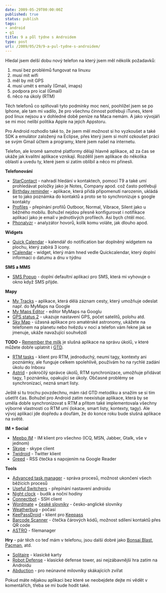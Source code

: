 ```yaml
---
date: 2009-05-29T00:00:00Z
published: true
status: publish
tags:
- android
- g1
title: 9 a půl týdne s Androidem
type: post
url: /2009/05/29/9-a-pul-tydne-s-androidem/
---
```


Hledal jsem delší dobu nový telefon na který jsem měl několik požadavků:
<ol>
	<li>musí bez problémů fungovat na linuxu</li>
	<li>musí mít wifi</li>
	<li>měl by mít GPS</li>
	<li>musí umět s emaily (Gmail, imaps)</li>
	<li>podpora pro ical (Gmail)</li>
	<li>něco na úkoly (RTM)</li>
</ol>
Těch telefonů co splňovali tyto podmínky moc není, poohlížel jsem se po Iphone, ale tam mi vadilo, že pro všechnu činnost potřebuji iTunes, které pod linux nejsou a v dohledné době peníze na Maca nemám. A jako vývojáři se mi moc nelíbí politika Apple na jejich Appstoru.

Pro Android rozhodlo také to, že jsem měl možnost si ho vyzkoušet a také SDK a emulátor založený na Eclipse, přes který jsem si mohl ozkoušet práci se svým Gmail účtem a programy, které jsem našel na internetu.

Telefon, ale kromě samotné platformy dělají hlavně aplikace, až za čas se ukáže jak kvalitní aplikace vznikají. Rozdělil jsem aplikace do několika oblastí a uvedu ty, které jsem si zatím oblíbil a něco mi přinesli.

<strong>Telefonování</strong>
<ul>
	<li><a href="https://www.cyrket.com/package/com.starobject.android.starcontact">StarContact</a> - nahradí hledání v kontaktech, pomocí T9 a také umí prohledávat položky jako je Notes, Company apod. což často potřebuji</li>
	<li><a href="https://www.cyrket.com/package/com.thomaskuenneth.android.birthday">Birthday reminder</a> - aplikace, která přidá připomenutí narozenin, ukládá se to jako poznámka do kontaktů a proto se to synchronizuje s google kontakty</li>
	<li><a href="https://www.cyrket.com/package/net.eggenstein.android.tech.profiles">Profiles</a> - přepínání profilů Outboor, Normal, Vibrace, Silent jako u běžného mobilu. Bohužel nejdou přesně konfigurovat i notifikace aplikací jako je email v jednotlivých profilech. Asi bych chtěl moc.</li>
	<li><a href="https://www.cyrket.com/package/com.phonalyzr">Phonalyzr</a> - analyzátor hovorů, kolik komu voláte, jak dlouho apod.</li>
</ul>
<strong>Widgets</strong>
<ul>
	<li><a href="https://www.cyrket.com/package/net.jimblackler.quickcalendar">Quick Calendar</a> - kalendář do notification bar doplněný widgetem na plochu, který zabírá 3 icony.</li>
	<li><a href="https://www.cyrket.com/package/jp.co.taosoftware.android.calendar">tCalendar</a> - widget, který mám hned vedle Quickcalendar, který doplní informaci o datumu a dnu v týdnu</li>
</ul>
<strong>SMS a MMS</strong>
<ul>
	<li><a href="https://www.cyrket.com/package/net.everythingandroid.smspopup">SMS Popup</a> - doplní defaultní aplikaci pro SMS, která mi vyhovuje o okno když SMS přijde.</li>
</ul>
<strong>Mapy</strong>
<ul>
	<li><a href="https://www.cyrket.com/package/com.google.android.maps.mytracks">My Tracks</a> - aplikace, která dělá záznam cesty, který umožňuje odeslat např. do MyMaps na Google</li>
	<li><a href="https://www.cyrket.com/package/com.google.android.apps.mymaps">My Maps Editor</a> - editor MyMaps na Googlu</li>
	<li><a href="https://www.cyrket.com/package/com.eclipsim.gpsstatus2">GPS status 2</a> - ukazuje nastavení GPS, počet satelitů, polohu atd.</li>
	<li><a href="https://www.cyrket.com/package/com.google.android.stardroid">Sky Map</a> - úžasná aplikace pro amatérské astronomy, ukážete na telefonem na planetu nebo hvězdu v noci a telefon vám řekne jak se jmenuje, ukáže navažující souhvězdí</li>
</ul>
<strong>TODO -</strong> <a href="https://www.rememberthemilk.com/">Remember the milk</a> je slušná aplikace na správu úkolů, v které můžete dobře uplatnit i <a href="https://www.mitvsehotovo.cz/">GTD</a>.
<ul>
	<li><a href="https://www.cyrket.com/package/com.apppad.androidRTM">RTM tasks</a> - klient pro RTM, jednoduchý, neumí tagy, kontexty ani poznámky, ale funguje celkem spolehlivě, používám ho na rychlé zadání úkolu do Inboxu</li>
	<li><a href="https://www.cyrket.com/package/com.timsu.astrid">Astrid</a> - pokročilý správce úkolů, RTM synchronizace, umožňuje přidávat tagy, 1 poznámku, opakující se úkoly. Občasné problémy se synchronizací, nezná smart listy.</li>
</ul>
Ještě si tu trochu povzdechnu, mám rád GTD metodiku a snažím se si tím ušetřit čas. Bohužel pro Android zatím neexistuje aplikace, která by se uměla dobře synchronizovat s RTM a přitom také implementovala všechny výborné vlastnosti co RTM umí (lokace, smart listy, kontexty, tagy). Ale vývoj aplikací jde dopředu a doufám, že do konce roku bude slušná aplikace na světě.

<strong>IM + Social</strong>
<ul>
	<li><a href="https://www.cyrket.com/package/com.meebo">Meebo IM</a> - IM klient pro všechno (ICQ, MSN, Jabber, Gtalk, vše v jednom)</li>
	<li><a href="https://www.cyrket.com/package/com.skype.android.lite">Skype</a> - skype client</li>
	<li><a href="https://www.cyrket.com/package/com.twidroid">Twidroid</a> - Twitter klient</li>
	<li><a href="https://www.cyrket.com/package/com.fognl.android.greed">Greed</a> - RSS čtečka s napojením na Google Reader</li>
</ul>
<strong>Tools</strong>
<ul>
	<li><a href="https://www.cyrket.com/package/com.arron.taskManagerLite">Advanced task manager</a> - správa procesů, možnost ukončení všech běžících procesů</li>
	<li><a href="https://www.cyrket.com/package/maximyudin.usefulswitchers">Useful Switchers</a> - přepínání nastavení androidu</li>
	<li><a href="https://www.cyrket.com/package/com.ricket.doug.nightclock">Night clock</a> - budík a noční hodiny</li>
	<li><a href="https://www.cyrket.com/package/org.connectbot">Connectbot</a> - SSH client</li>
	<li><a href="https://www.cyrket.com/package/hongbo.wordmate">Wordmate</a> + <a href="https://www.mujandroid.cz/2009/03/wordmate-slovnik-do-kapsy/">české slovníky</a> - česko-anglické slovníky</li>
	<li><a href="https://www.cyrket.com/package/com.aws.android">Weatherbug</a> - počasí</li>
	<li><a href="https://www.cyrket.com/package/com.android.keepass">KeePassDroid</a> - klient pro <a href="https://keepass.info/">Keepass</a></li>
	<li><a href="https://www.cyrket.com/package/com.google.zxing.client.android">Barcode Scanner</a> - čtečka čárových kódů, možnost sdílení kontaktů přes QR code</li>
	<li><a href="https://www.cyrket.com/package/com.metago.astro">ASTRO</a> - filemanager</li>
</ul>
<strong>Hry</strong> - pár těch co teď mám v telefonu, jsou další dobré jako <a href="https://www.cyrket.com/package/com.glu.android.bonsai">Bonsai Blast</a>, <a href="https://www.cyrket.com/package/com.NamcoNetworks.PacMan">Pacman</a>, atd.
<ul>
	<li><a href="https://www.cyrket.com/package/com.kmagic.solitaire">Solitaire</a> - klasické karty</li>
	<li><a href="https://www.cyrket.com/package/com.magicwach.rdefense_free">Robot Defense</a> - klasické defense tower, asi nejzábavnější hra zatím na Androidu</li>
	<li><a href="https://www.cyrket.com/package/au.com.phil">Abduction</a> - pro neúnavné milovníky skákajících zvířat</li>
</ul>
Pokud máte nějakou aplikaci bez které se neobejdete dejte mi vědět v komentářích, třeba se mi bude hodit také.
